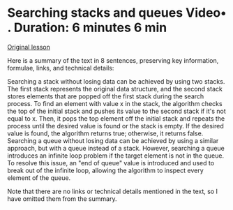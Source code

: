 # Searching stacks and queues Video• . Duration: 6 minutes 6 min

[Original lesson](https://www.coursera.org/learn/uol-algorithms-and-data-structures-1/lecture/ctKfB/searching-stacks-and-queues)

Here is a summary of the text in 8 sentences, preserving key information, formulae, links, and technical details:

Searching a stack without losing data can be achieved by using two stacks. The first stack represents the original data structure, and the second stack stores elements that are popped off the first stack during the search process. To find an element with value x in the stack, the algorithm checks the top of the initial stack and pushes its value to the second stack if it's not equal to x. Then, it pops the top element off the initial stack and repeats the process until the desired value is found or the stack is empty. If the desired value is found, the algorithm returns true; otherwise, it returns false. Searching a queue without losing data can be achieved by using a similar approach, but with a queue instead of a stack. However, searching a queue introduces an infinite loop problem if the target element is not in the queue. To resolve this issue, an "end of queue" value is introduced and used to break out of the infinite loop, allowing the algorithm to inspect every element of the queue.

Note that there are no links or technical details mentioned in the text, so I have omitted them from the summary.

